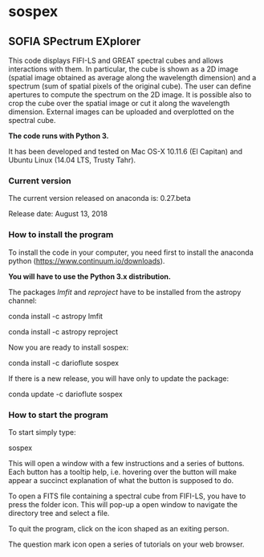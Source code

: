 # sospex

## SOFIA SPectrum EXplorer

This code displays FIFI-LS and GREAT spectral cubes and allows interactions with them.
In particular, the cube is shown as a 2D image (spatial image obtained as
average along the wavelength dimension) and a spectrum (sum of spatial pixels
of the original cube).
The user can define apertures to compute the spectrum on the 2D image.
It is possible also to crop the cube over the spatial image or cut it along
the wavelength dimension.
External images can be uploaded and overplotted on the spectral cube.

**The code runs with Python 3.**

It has been developed and tested on Mac OS-X 10.11.6 (El Capitan) and Ubuntu Linux (14.04 LTS, Trusty Tahr).

### Current version

The current version released on anaconda is: 0.27.beta 

Release date:  August 13, 2018

### How to install the program

To install the code in your computer, you need first to install the anaconda
python (https://www.continuum.io/downloads).

**You will have to use the Python 3.x distribution.**

The packages *lmfit* and *reproject* have to be installed from the astropy channel:

conda install -c astropy lmfit

conda install -c astropy reproject

Now you are ready to install sospex:

conda install -c darioflute sospex

If there is a new release, you will have only to update the package:

conda update -c darioflute sospex


### How to start the program

To start simply type:

sospex

This will open a window with a few instructions and a series of buttons.
Each button has a tooltip help, i.e. hovering over the button will make appear
a succinct explanation of what the button is supposed to do.

To open a FITS file containing a spectral cube from FIFI-LS, you have to
press the folder icon. This will pop-up a open window to navigate the directory
tree and select a file.

To quit the program, click on the icon shaped as an exiting person.

The question mark icon open a series of tutorials on your web browser.
